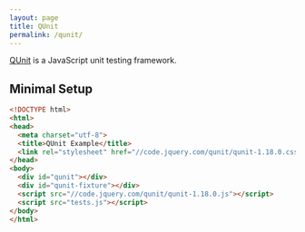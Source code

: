 ```yaml
---
layout: page
title: QUnit
permalink: /qunit/
---
```


[QUnit](http://qunitjs.com) is a JavaScript unit testing framework.

## Minimal Setup

```html
<!DOCTYPE html>
<html>
<head>
  <meta charset="utf-8">
  <title>QUnit Example</title>
  <link rel="stylesheet" href="//code.jquery.com/qunit/qunit-1.18.0.css">
</head>
<body>
  <div id="qunit"></div>
  <div id="qunit-fixture"></div>
  <script src="//code.jquery.com/qunit/qunit-1.18.0.js"></script>
  <script src="tests.js"></script>
</body>
</html>
```